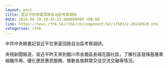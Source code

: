 ```yaml
---
layout: post
title: 習近平到寧夏回族自治區考察調研
date: 2024-06-20 18:45:25.000000000 +08:00
link: https://news.rthk.hk/rthk/ch/component/k2/1758322-20240620.htm
categories: rthk
---
```


中共中央總書記習近平在寧夏回族自治區考察調研。

央視新聞報道，習近平昨天來到銀川市金鳳區長城花園社區，了解社區發揮基層黨組織作用、優化便民惠民服務、推動各族群眾交往交流交融等情況。
